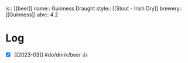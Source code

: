 is:: [[beer]]
name:: Guinness Draught
style:: [[Stout - Irish Dry]]
brewery:: [[Guinness]]
abv:: 4.2

# Log
- [x] [[2023-03]] #do/drink/beer 👍

